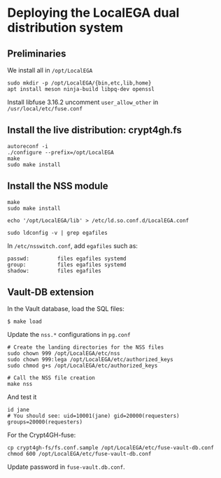 # Deploying the LocalEGA dual distribution system

## Preliminaries

We install all in `/opt/LocalEGA`

	sudo mkdir -p /opt/LocalEGA/{bin,etc,lib,home}
	apt install meson ninja-build libpq-dev openssl

Install libfuse 3.16.2
uncomment `user_allow_other` in `/usr/local/etc/fuse.conf`


## Install the live distribution: crypt4gh.fs

	autoreconf -i
	./configure --prefix=/opt/LocalEGA
	make
	sudo make install


## Install the NSS module

	make 
	sudo make install

	echo '/opt/LocalEGA/lib' > /etc/ld.so.conf.d/LocalEGA.conf

	sudo ldconfig -v | grep egafiles

In `/etc/nsswitch.conf`, add `egafiles` such as:

	passwd:         files egafiles systemd
	group:          files egafiles systemd
	shadow:         files egafiles

## Vault-DB extension

In the Vault database, load the SQL files:

	$ make load

Update the `nss.*` configurations in `pg.conf`

	# Create the landing directories for the NSS files
	sudo chown 999 /opt/LocalEGA/etc/nss
	sudo chown 999:lega /opt/LocalEGA/etc/authorized_keys
	sudo chmod g+s /opt/LocalEGA/etc/authorized_keys
	
	# Call the NSS file creation
	make nss

And test it

	id jane
	# You should see: uid=10001(jane) gid=20000(requesters) groups=20000(requesters)


For the Crypt4GH-fuse:
	
	cp crypt4gh-fs/fs.conf.sample /opt/LocalEGA/etc/fuse-vault-db.conf
	chmod 600 /opt/LocalEGA/etc/fuse-vault-db.conf

Update password in `fuse-vault.db.conf`.
